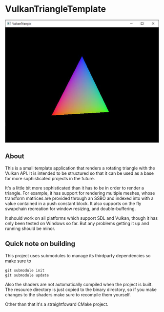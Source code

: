 # VulkanTriangleTemplate

![alt text](https://raw.githubusercontent.com/BDHoefs/VulkanTriangleTemplate/master/Images/Screenshot.jpg)

## About
This is a small template application that renders a rotating triangle with the Vulkan API.
It is intended to be structured so that it can be used as a base for more sophisticated projects
in the future.

It's a little bit more sophisticated than it has to be in order to render a triangle. For example,
it has support for rendering multiple meshes, whose transform matrices are provided through an SSBO
and indexed into with a value contained in a push constant block. It also supports on the fly
swapchain recreation for window resizing, and double-buffering.

It should work on all platforms which support SDL and Vulkan, though it has only been tested on Windows
so far. But any problems getting it up and running should be minor.

## Quick note on building
This project uses submodules to manage its thirdparty dependencies so make sure to 

```
git submodule init
git submodule update
```

Also the shaders are not automatically compiled when the project is built. The resource directory is just
copied to the binary directory, so if you make changes to the shaders make sure to recompile them yourself.

Other than that it's a straightfoward CMake project.
